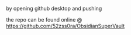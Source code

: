 by opening github desktop and pushing

the repo can be found online @ https://github.com/52zss0ra/ObsidianSuperVault
